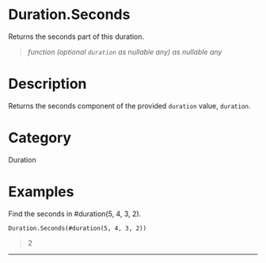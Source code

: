 ﻿# Duration.Seconds
Returns the seconds part of this duration.
> _function (optional <code>duration</code> as nullable any) as nullable any_
# Description 
Returns the seconds component of the provided <code>duration</code> value, <code>duration</code>.
# Category 
Duration
# Examples 
Find the seconds in #duration(5, 4, 3, 2).
```
Duration.Seconds(#duration(5, 4, 3, 2))
```
> 2
***
